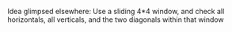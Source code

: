 Idea glimpsed elsewhere:
Use a sliding 4*4 window, and check all horizontals, all verticals, and the two diagonals within that window
